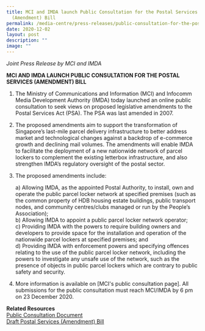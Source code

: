 ```yaml
---
title: MCI and IMDA launch Public Consultation for the Postal Services
  (Amendment) Bill
permalink: /media-centre/press-releases/public-consultation-for-the-postal-services-amendment-bill/
date: 2020-12-02
layout: post
description: ""
image: ""
---
```

*Joint Press Release by MCI and IMDA*

**MCI AND IMDA LAUNCH PUBLIC CONSULTATION FOR THE POSTAL SERVICES (AMENDMENT) BILL**&nbsp;

1. The Ministry of Communications and Information (MCI) and Infocomm Media Development Authority (IMDA) today launched an online public consultation to seek views on proposed legislative amendments to the Postal Services Act (PSA). The PSA was last amended in 2007.  
  
2. The proposed amendments aim to support the transformation of Singapore’s last-mile parcel delivery infrastructure to better address market and technological changes against a backdrop of e-commerce growth and declining mail volumes. The amendments will enable IMDA to facilitate the deployment of a new nationwide network of parcel lockers to complement the existing letterbox infrastructure, and also strengthen IMDA’s regulatory oversight of the postal sector.&nbsp;  
  
3. The proposed amendments include:&nbsp;

    a) Allowing IMDA, as the appointed Postal Authority, to install, own and operate the public parcel locker network at specified premises (such as the common property of HDB housing estate buildings, public transport nodes, and community centres/clubs managed or run by the People’s Association);  
    b) Allowing IMDA to appoint a public parcel locker network operator;&nbsp; &nbsp;  
    c) Providing IMDA with the powers to require building owners and developers to provide space for the installation and operation of the nationwide parcel lockers at specified premises; and  
    d) Providing IMDA with enforcement powers and specifying offences relating to the use of the public parcel locker network, including the powers to investigate any unsafe use of the network, such as the presence of objects in public parcel lockers which are contrary to public safety and security.

4. More information is available on&nbsp;[MCI's public consultation page]. All submissions for the public consultation must reach MCI/IMDA by 6 pm on 23 December 2020.&nbsp;  
   
**Related Resources**    
[Public Consultation Document](/files/Press%20Releases%202020/public%20consultation%20paper%20on%20draft%20postal%20services%20(amendment)%20bill.pdf)
<br>
[Draft Postal Services (Amendment) Bill](/files/Press%20Releases%202020/annex%20a%20-%20draft%20postal%20services%20(amendment)%20bill.pdf)